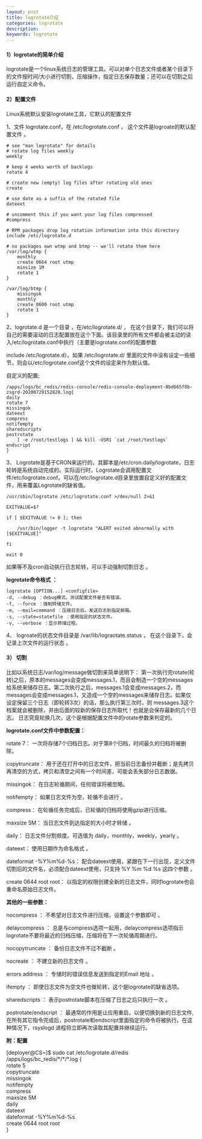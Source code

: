 ```yaml
---
layout: post
title: logrotate介绍
categories: logrotate
description: 
keywords: logrotate
---
```


#### 1）logrotate的简单介绍

logrotate是一个linux系统日志的管理工具。可以对单个日志文件或者某个目录下的文件按时间/大小进行切割，压缩操作，指定日志保存数量；还可以在切割之后运行自定义命令。



#### 2）配置文件

 Linux系统默认安装logrotate工具，它默认的配置文件

1、文件 logrotate.conf，在 /etc/logrotate.conf  ， 这个文件是logroate的默认配置文件 。

```shell
# see "man logrotate" for details
# rotate log files weekly
weekly  

# keep 4 weeks worth of backlogs
rotate 4

# create new (empty) log files after rotating old ones
create

# use date as a suffix of the rotated file
dateext

# uncomment this if you want your log files compressed
#compress

# RPM packages drop log rotation information into this directory
include /etc/logrotate.d

# no packages own wtmp and btmp -- we'll rotate them here
/var/log/wtmp {
    monthly
    create 0664 root utmp
	minsize 1M
    rotate 1
}

/var/log/btmp {
    missingok
    monthly
    create 0600 root utmp
    rotate 1
}
```



2、logrotate.d 是一个目录 ，在/etc/logrotate.d/ ， 在这个目录下，我们可以将自己的需要滚动的日志配置放在这个下面。该目录里的所有文件都会被主动的读入/etc/logrotate.conf中执行（主要是logrotate.conf的配置参数

include /etc/logrotate.d）。如果 /etc/logrotate.d/ 里面的文件中没有设定一些细节，则会以/etc/logrotate.conf这个文件的设定来作为默认值。 

自定义的配置;

```shell
/apps/logs/bc_redis/redis-console/redis-console-deployment-8bd665f8b-zsgrd-20200729152820.log{
daily
rotate 7
missingok
dateext
compress
notifempty
sharedscripts
postrotate
    [ -e /root/testlogs ] && kill -USR1 `cat /root/testlogs`
endscript
}
```



3、 Logrotate是基于CRON来运行的，其脚本是/etc/cron.daily/logrotate，日志轮转是系统自动完成的。实际运行时，Logrotate会调用配置文件/etc/logrotate.conf。可以在/etc/logrotate.d目录里放置自定义好的配置文件，用来覆盖Logrotate的缺省值。 

```shell
/usr/sbin/logrotate /etc/logrotate.conf >/dev/null 2>&1
 
EXITVALUE=$?
 
if [ $EXITVALUE != 0 ]; then
 
    /usr/bin/logger -t logrotate "ALERT exited abnormally with [$EXITVALUE]"
 
fi
 
exit 0
```

 如果等不及cron自动执行日志轮转，可以手动强制切割日志 。

 **logrotate命令格式 ：**

```
logrotate [OPTION...] <configfile>
-d, --debug ：debug模式，测试配置文件是否有错误。
-f, --force ：强制转储文件。
-m, --mail=command ：压缩日志后，发送日志到指定邮箱。
-s, --state=statefile ：使用指定的状态文件。
-v, --verbose ：显示转储过程。
```

4、 logroate的状态文件目录是  /var/lib/lograotate.status ， 在这个目录下，会记录上次文件的运行状态 。



#### 3） 切割

 比如以系统日志/var/log/message做切割来简单说明下：
第一次执行完rotate(轮转)之后，原本的messages会变成messages.1，而且会制造一个空的messages给系统来储存日志。第二次执行之后，messages.1会变成messages.2，而messages会变成messages.1，又造成一个空的messages来储存日志。如果仅设定保留三个日志（即轮转3次）的话，那么执行第三次时，则 messages.3这个档案就会被删除，并由后面的较新的保存日志所取代！也就是会保存最新的几个日志。
日志究竟轮换几次，这个是根据配置文件中的rotate参数来判定的。 



**logrotate.conf文件中参数配置：**

rotate 7：  一次将存储7个归档日志。对于第8个归档，时间最久的归档将被删除。 

copytruncate： 用于还在打开中的日志文件，把当前日志备份并截断；是先拷贝再清空的方式，拷贝和清空之间有一个时间差，可能会丢失部分日志数据。 

missingok： 在日志轮循期间，任何错误将被忽略。

notifempty： 如果日志文件为空，轮循不会进行 。

compress： 在轮循任务完成后，已轮循的归档将使用gzip进行压缩。 

maxsize 5M： 当日志文件到达指定的大小时才转储 。

daily： 日志文件分割频度。可选值为 daily，monthly，weekly，yearly 。

dateext： 使用日期作为命名格式 。

dateformat -%Y%m%d-%s： 配合dateext使用，紧跟在下一行出现，定义文件切割后的文件名，必须配合dateext使用，只支持 %Y %m %d %s 这四个参数 。

create 0644 root root：  以指定的权限创建全新的日志文件，同时logrotate也会重命名原始日志文件。 



**其他的一些参数：**

 nocompress ： 不希望对日志文件进行压缩，设置这个参数即可 。

delaycompress ： 总是与compress选项一起用，delaycompress选项指示logrotate不要将最近的归档压缩，压缩将在下一次轮循周期进行。

nocopytruncate ： 备份日志文件不过不截断 。

nocreate ： 不建立新的日志文件 。 

errors address ： 专储时的错误信息发送到指定的Email 地址 。

ifempty ： 即使日志文件为空文件也做轮转，这个是logrotate的缺省选项。 

sharedscripts  ： 表示postrotate脚本在压缩了日志之后只执行一次 。

postrotate/endscript ： 最通常的作用是让应用重启，以便切换到新的日志文件, 在所有其它指令完成后，postrotate和endscript里面指定的命令将被执行。在这种情况下，rsyslogd 进程将立即再次读取其配置并继续运行。 




**附：配置**

[deployer@CS~]$ sudo cat /etc/logrotate.d/redis   
/apps/logs/bc_redis/\*/\*/*.log {  
    rotate 5  
    copytruncate  
    missingok  
    notifempty  
    compress  
    maxsize 5M  
    daily  
    dateext  
    dateformat -%Y%m%d-%s  
    create 0644 root root  
}  
